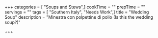 +++
categories = [ "Soups and Stews",]
cookTime = ""
prepTime = ""
servings = ""
tags = [ "Southern Italy", "Needs Work",]
title = "Wedding Soup"
description = "Minestra con polpettine di pollo (Is this the wedding soup?)"

+++